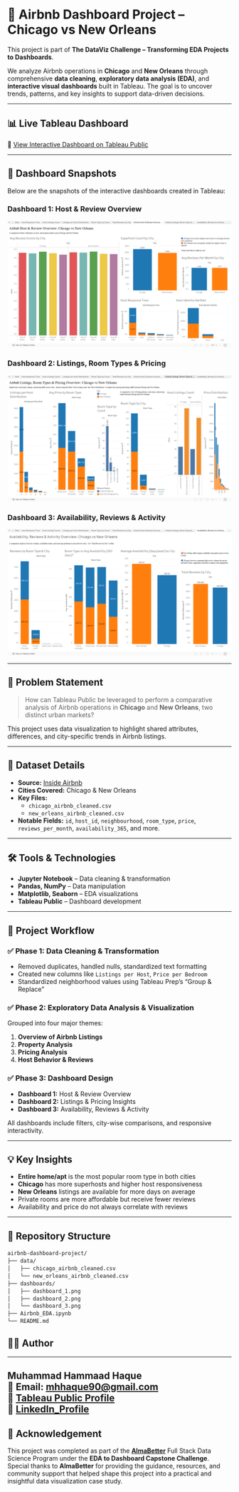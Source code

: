 # 🏨 Airbnb Dashboard Project – Chicago vs New Orleans

This project is part of **The DataViz Challenge – Transforming EDA Projects to Dashboards**.

We analyze Airbnb operations in **Chicago** and **New Orleans** through comprehensive **data cleaning**, **exploratory data analysis (EDA)**, and **interactive visual dashboards** built in Tableau. The goal is to uncover trends, patterns, and key insights to support data-driven decisions.

---

## 📊 Live Tableau Dashboard

🔗 [View Interactive Dashboard on Tableau Public](https://public.tableau.com/views/Airbnb_Project_17538033691730/AirbnbHostReviewOverviewChicagovsNewOrleans?:language=en-US&:sid=&:redirect=auth&:display_count=n&:origin=viz_share_link)

---

## 📸 Dashboard Snapshots

Below are the snapshots of the interactive dashboards created in Tableau:

### Dashboard 1: Host & Review Overview
![Dashboard 1](Dashboard/dashboard_1.png)

### Dashboard 2: Listings, Room Types & Pricing
![Dashboard 2](Dashboard/dashboard_2.png)

### Dashboard 3: Availability, Reviews & Activity
![Dashboard 3](Dashboard/dashboard_3.png)

---


## 📌 Problem Statement

> How can Tableau Public be leveraged to perform a comparative analysis of Airbnb operations in **Chicago** and **New Orleans**, two distinct urban markets?

This project uses data visualization to highlight shared attributes, differences, and city-specific trends in Airbnb listings.

---

## 🧾 Dataset Details

- **Source:** [Inside Airbnb](http://insideairbnb.com/get-the-data/)
- **Cities Covered:** Chicago & New Orleans
- **Key Files:**
  - `chicago_airbnb_cleaned.csv`
  - `new_orleans_airbnb_cleaned.csv`
- **Notable Fields:** `id`, `host_id`, `neighbourhood`, `room_type`, `price`, `reviews_per_month`, `availability_365`, and more.

---

## 🛠️ Tools & Technologies

- **Jupyter Notebook** – Data cleaning & transformation  
- **Pandas, NumPy** – Data manipulation  
- **Matplotlib, Seaborn** – EDA visualizations  
- **Tableau Public** – Dashboard development

---

## 🚀 Project Workflow

### ✅ Phase 1: Data Cleaning & Transformation
- Removed duplicates, handled nulls, standardized text formatting
- Created new columns like `Listings per Host`, `Price per Bedroom`
- Standardized neighborhood values using Tableau Prep’s “Group & Replace”

### ✅ Phase 2: Exploratory Data Analysis & Visualization
Grouped into four major themes:
1. **Overview of Airbnb Listings**
2. **Property Analysis**
3. **Pricing Analysis**
4. **Host Behavior & Reviews**

### ✅ Phase 3: Dashboard Design
- **Dashboard 1:** Host & Review Overview  
- **Dashboard 2:** Listings & Pricing Insights  
- **Dashboard 3:** Availability, Reviews & Activity

All dashboards include filters, city-wise comparisons, and responsive interactivity.

---

## 💡 Key Insights

- **Entire home/apt** is the most popular room type in both cities  
- **Chicago** has more superhosts and higher host responsiveness  
- **New Orleans** listings are available for more days on average  
- Private rooms are more affordable but receive fewer reviews  
- Availability and price do not always correlate with reviews

---

## 📁 Repository Structure

```bash
airbnb-dashboard-project/
├── data/
│   ├── chicago_airbnb_cleaned.csv
│   └── new_orleans_airbnb_cleaned.csv
├── dashboards/
│   ├── dashboard_1.png
│   ├── dashboard_2.png
│   └── dashboard_3.png
├── Airbnb_EDA.ipynb
└── README.md
```
## 👨‍💻 Author
---
**Muhammad Hammaad Haque**  
📧 Email: mhhaque90@gmail.com  
🔗 [Tableau Public Profile](https://public.tableau.com/app/profile/muhammad.hammaad.haque)  
🔗 [LinkedIn_Profile](https://www.linkedin.com/in/muhammad-hammaad-haque/)  
---

## 🙏 Acknowledgement

This project was completed as part of the [**AlmaBetter**](https://www.almabetter.com/) Full Stack Data Science Program under the **EDA to Dashboard Capstone Challenge**.  
Special thanks to **AlmaBetter** for providing the guidance, resources, and community support that helped shape this project into a practical and insightful data visualization case study.
